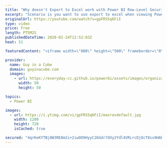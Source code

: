 ```yaml
---
title: "Why doesn't Export to Excel work with Power BI Row-Level Security (RLS)???"
excerpt: "Scenario is you want to use export to excel when viewing Power BI Row-Level Security (RLS) as someone else. RLS doesn't appear to work. Patrick breaks it down.  Download sample: https://guyinacu.be/rlsexportsample  📢 Become a member: https://guyinacu.be/membership   *******************  Want to take"
originalUrl: https://youtube.com/watch?v=gpFRS5q6FiI
type: video
price: Free
length: PT5M2S
publishedDateTime: 2020-02-24T12:52:03Z
heat: 51

featuredContent: "<iframe width=\"800\" height=\"500\" frameborder=\"0\" src=\"https://www.youtube.com/embed/gpFRS5q6FiI\" allow=\"accelerometer; autoplay; encrypted-media; gyroscope; picture-in-picture\" allowfullscreen></iframe>"

provider:
  name: Guy in a Cube
  domain: guyinacube.com
  images:
    - url: https://everyday-cc.github.io/powerbi/assets/images/organizations/guyinacube.com-50x50.jpg
      width: 50
      height: 50

topics:
  - Power BI

images:
  - url: https://i.ytimg.com/vi/gpFRS5q6FiI/maxresdefault.jpg
    width: 1280
    height: 720
    isCached: true

secured: "4qrKeKYTBj8W3RE8m2i+2iwOO9HyyC26Gdr7dXy2Ydl4VRLrcDjOcT8sx9HAbWer4LZGowIak1u8B31uoQvKbxN8DzMVFjKFjR6QQcp8ZBmf0rQ6ijOV4+HG+STppNQTNZEhAUnBHe8UIGl5BnVvnCobuigu6E11GZD00zCcwrCoXNKI+/DFVYh+OpvW9lE3ryPN/PRLMjoPR96spoI73qtmbm2mW2RIJ3QBZ14VNyZ3hlgBj6kObFJ10R/R/APVH88maXCeat78lZ92+ZhACJC+fkoKnQDPkV4knkfQOGF50dtHccw9Dcdbdi71xDXjm+fslEGi/Nbx9XtM2HkoeaU1kOsAz6ZWAJuu6D3sGeTO58jFqdW4fh07xxBDnP2Uq5rMIasi2CV48c/16C5bfnyzDQummgp6ajlIqjYUIcE=;gsUGWWKxiaDegCQ+TEz8Hg=="
---
```


